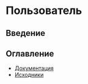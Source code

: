 # Пользователь

## Введение

## Оглавление

* [Документация](./docs/README.md)
* [Исходники](./src)
